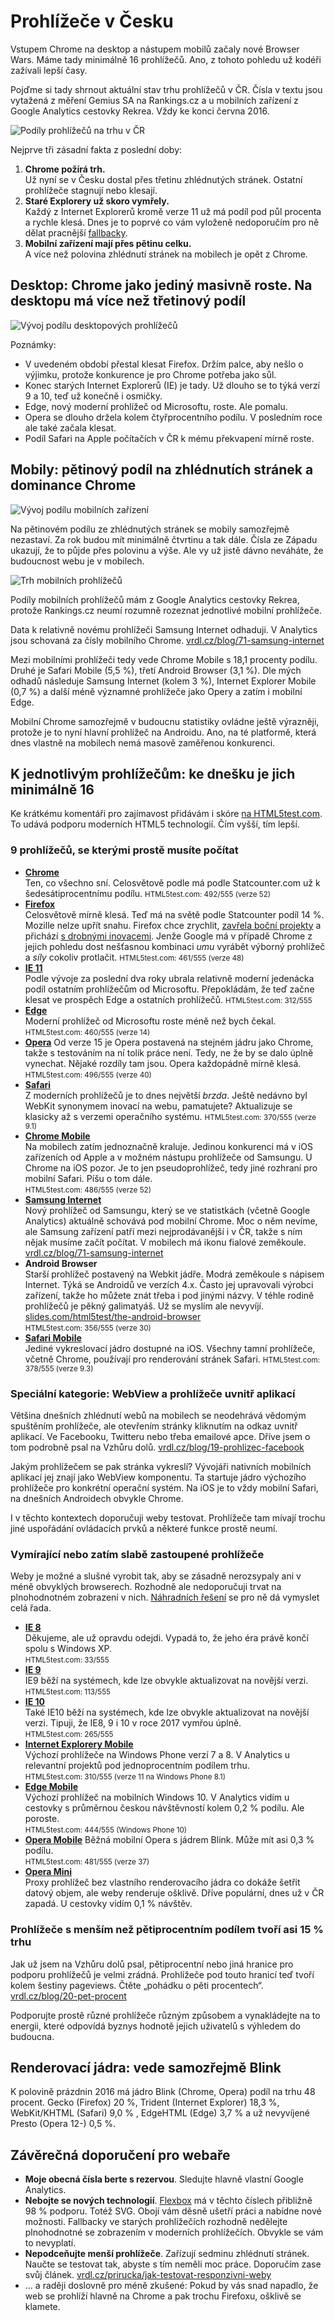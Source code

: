 # Prohlížeče v Česku

Vstupem Chrome na desktop a nástupem mobilů začaly nové Browser Wars. Máme tady minimálně 16 prohlížečů. Ano, z tohoto pohledu už kodéři zažívali lepší časy.

Pojďme si tady shrnout aktuální stav trhu prohlížečů v ČR. Čísla v textu jsou vytažená z měření Gemius SA na Rankings.cz a u mobilních zařízení z Google Analytics cestovky Rekrea. Vždy ke konci června 2016.

![Podíly prohlížečů na trhu v ČR](dist/images/original/prohlizece-desktop-kolac.jpg)

Nejprve tři zásadní fakta z poslední doby:

1. **Chrome požírá trh.**    
Už nyní se v Česku dostal přes třetinu zhlédnutých stránek. Ostatní prohlížeče stagnují nebo klesají.
2. **Staré Explorery už skoro vymřely.**    
Každý z Internet Explorerů kromě verze 11 už má podíl pod půl procenta a rychle klesá. Dnes je to poprvé co vám vyloženě nedoporučím pro ně dělat pracnější [fallbacky](fallback.md).
3. **Mobilní zařízení mají přes pětinu celku.**    
A více než polovina zhlédnutí stránek na mobilech je opět z Chrome.


## Desktop: Chrome jako jediný masivně roste. Na desktopu má více než třetinový podíl

![Vývoj podílu desktopových prohlížečů](dist/images/original/prohlizece-desktop.jpg)

Poznámky:

- V uvedeném období přestal klesat Firefox. Držím palce, aby nešlo o výjimku, protože konkurence je pro Chrome potřeba jako sůl.
- Konec starých Internet Explorerů (IE) je tady. Už dlouho se to týká verzí 9 a 10, teď už konečně i osmičky. 
- Edge, nový moderní prohlížeč od Microsoftu, roste. Ale pomalu.
- Opera se dlouho držela kolem čtyřprocentního podílu. V posledním roce ale také začala klesat.
- Podíl Safari na Apple počítačích v ČR k mému překvapení mírně roste. 

## Mobily: pětinový podíl na zhlédnutích stránek a dominance Chrome

![Vývoj podílu mobilních zařízení](dist/images/original/prohlizece-mobily-podil.jpg)

Na pětinovém podílu ze zhlédnutých stránek se mobily samozřejmě nezastaví. Za rok budou mít minimálně čtvrtinu a tak dále. Čísla ze Západu ukazují, že to půjde přes polovinu a výše. Ale vy už jistě dávno neváháte, že budoucnost webu je v mobilech.

![Trh mobilních prohlížečů](dist/images/original/prohlizece-mobily-kolac.jpg)

Podíly mobilních prohlížečů mám z Google Analytics cestovky Rekrea, protože Rankings.cz neumí rozumně rozeznat jednotlivé mobilní prohlížeče.

Data k relativně novému prohlížeči Samsung Internet odhaduji. V Analytics jsou schovaná za čísly mobilního Chrome. [vrdl.cz/blog/71-samsung-internet](http://www.vzhurudolu.cz/blog/71-samsung-internet)

Mezi mobilními prohlížeči tedy vede Chrome Mobile s 18,1 procenty podílu. Druhé je Safari Mobile (5,5 %), třetí Android Browser (3,1 %). Dle mých odhadů následuje Samsung Internet (kolem 3 %), Internet Explorer Mobile (0,7 %) a další méně významné prohlížeče jako Opery a zatím i mobilní Edge. 

Mobilní Chrome samozřejmě v budoucnu statistiky ovládne ještě výrazněji, protože je to nyní hlavní prohlížeč na Androidu. Ano, na té platformě, která dnes vlastně na mobilech nemá masově zaměřenou konkurenci. 

## K jednotlivým prohlížečům: ke dnešku je jich minimálně 16

Ke krátkému komentáři pro zajímavost přidávám i skóre [na HTML5test.com](https://html5test.com/). To udává podporu moderních HTML5 technologií. Čím vyšší, tím lepší.

### 9 prohlížečů, se kterými prostě musíte počítat

- **[Chrome](https://en.wikipedia.org/wiki/Google_Chrome)**  
  Ten, co všechno sní. Celosvětově podle má podle Statcounter.com už k šedesátiprocentnímu podílu.
  <small>HTML5test.com: 492/555 (verze 52)</small>
- **[Firefox](https://en.wikipedia.org/wiki/Firefox)**  
  Celosvětově mírně klesá. Teď má na světě podle Statcounter podíl 14 %. Mozille nelze upřít snahu. Firefox chce zrychlit, [zavřela boční projekty](https://twitter.com/jsnajdr/status/785095932782190592) a přichází [s drobnými inovacemi](https://testpilot.firefox.com/experiments). Jenže Google má v případě Chrome z jejich pohledu dost nešťasnou kombinaci *umu* vyrábět výborný prohlížeč a *síly* cokoliv protlačit.
  <small>HTML5test.com: 461/555 (verze 48)</small>
- **[IE 11](https://en.wikipedia.org/wiki/Internet_Explorer_11)**  
  Podle vývoje za poslední dva roky ubrala relativně moderní jedenácka podíl ostatním prohlížečům od Microsoftu. Přepokládám, že teď začne klesat ve prospěch Edge a ostatních prohlížečů.
  <small>HTML5test.com: 312/555</small>
- **[Edge](https://en.wikipedia.org/wiki/Microsoft_Edge)**  
  Moderní prohlížeč od Microsoftu roste méně než bych čekal.
  <small>HTML5test.com: 460/555 (verze 14)</small>
- **[Opera](https://en.wikipedia.org/wiki/Opera_(web_browser))**
  Od verze 15 je Opera postavená na stejném jádru jako Chrome, takže s testováním na ní tolik práce není. Tedy, ne že by se dalo úplně vynechat. Nějaké rozdíly tam jsou. Opera každopádně mírně klesá. 
  <small>HTML5test.com: 496/555 (verze 40)</small>
- **[Safari](https://en.wikipedia.org/wiki/Safari_(web_browser))**  
  Z moderních prohlížečů je to dnes největší *brzda*. Ještě nedávno byl WebKit synonymem inovací na webu, pamatujete? Aktualizuje se klasicky až s verzemi operačního systému.
  <small>HTML5test.com: 370/555 (verze 9.1)</small>
- **[Chrome Mobile](https://en.wikipedia.org/wiki/Google_Chrome_for_Android)**    
  Na mobilech zatím jednoznačně kraluje. Jedinou konkurenci má v iOS zařízeních od Apple a v možném nástupu prohlížeče od Samsungu. U Chrome na iOS pozor. Je to jen pseudoprohlížeč, tedy jiné rozhraní pro mobilní Safari. Píšu o tom dále.  
  <small>HTML5test.com: 486/555 (verze 52)</small>
- **[Samsung Internet](http://developer.samsung.com/internet)**  
  Nový prohlížeč od Samsungu, který se ve statistkách (včetně Google Analytics) aktuálně schovává  pod mobilní Chrome. Moc o něm nevíme, ale Samsung zařízení patří mezi nejprodávanější i v ČR, takže s ním nějak musíme začít počítat. V mobilech má ikonu fialové zeměkoule. [vrdl.cz/blog/71-samsung-internet](http://www.vzhurudolu.cz/blog/71-samsung-internet) 
- **Android Browser**  
  Starší prohlížeč postavený na Webkit jádře. Modrá zeměkoule s nápisem Internet. Týká se Androidů ve verzích 4.x. Často jej upravovali výrobci zařízení, takže ho můžete znát třeba i pod jinými názvy. V téhle rodině prohlížečů je pěkný galimatyáš. Už se myslím ale nevyvíjí. [slides.com/html5test/the-android-browser](http://slides.com/html5test/the-android-browser)  
  <small>HTML5test.com: 356/555 (verze 30)</small>
- **[Safari Mobile](https://en.wikipedia.org/wiki/Safari_(web_browser))**  
  Jediné vykreslovací jádro dostupné na iOS. Všechny tamní prohlížeče, včetně Chrome, používají pro renderování stránek Safari. 
  <small>HTML5test.com: 378/555 (verze 9.3)</small>

### Speciální kategorie: WebView a prohlížeče uvnitř aplikací

Většina dnešních zhlédnutí webů na mobilech se neodehrává vědomým spuštěním prohlížeče, ale otevřením stránky kliknutím na odkaz uvnitř aplikací. Ve Facebooku, Twitteru nebo třeba emailové apce. Dříve jsem o tom podrobně psal na Vzhůru dolů. [vrdl.cz/blog/19-prohlizec-facebook](http://www.vzhurudolu.cz/blog/19-prohlizec-facebook)

Jakým prohlížečem se pak stránka vykreslí? Vývojáři nativních mobilních aplikací jej znají jako WebView komponentu. Ta startuje jádro výchozího prohlížeče pro konkrétní operační systém. Na iOS je to vždy mobilní Safari, na dnešních Androidech obvykle Chrome. 

I v těchto kontextech doporučuji weby testovat. Prohlížeče tam mívají trochu jiné uspořádání ovládacích prvků a některé funkce prostě neumí.

### Vymírající nebo zatím slabě zastoupené prohlížeče

Weby je možné a slušné vyrobit tak, aby se zásadně nerozsypaly ani v méně obvyklých browserech. Rozhodně ale nedoporučuji trvat na plnohodnotném zobrazení v nich. [Náhradních řešení](fallback.md) se pro ně dá vymyslet celá řada.

- **[IE 8](https://en.wikipedia.org/wiki/Internet_Explorer_8)**   
  Děkujeme, ale už opravdu odejdi. Vypadá to, že jeho éra právě končí spolu s Windows XP.  
  <small>HTML5test.com: 33/555</small>  
- **[IE 9](https://en.wikipedia.org/wiki/Internet_Explorer_9)**  
  IE9 běží na systémech, kde lze obvykle aktualizovat na novější verzi.  
  <small>HTML5test.com: 113/555</small>  
- **[IE 10](https://en.wikipedia.org/wiki/Internet_Explorer_10)**  
  Také IE10 běží na systémech, kde lze obvykle aktualizovat na novější verzi. Tipuji, že IE8, 9 i 10 v roce 2017 vymřou úplně.  
  <small>HTML5test.com: 265/555</small>  
- **[Internet Explorery Mobile](https://en.wikipedia.org/wiki/Internet_Explorer_Mobile)**  
  Výchozí prohlížeče na Windows Phone verzí 7 a 8. V Analytics u relevantní projektů pod jednoprocentním podílem trhu.  
  <small>HTML5test.com: 310/555 (verze 11 na Windows Phone 8.1)</small>  
- **[Edge Mobile](http://jecas.cz/edge-mobile)**  
  Výchozí prohlížeč na mobilních Windows 10. V Analytics vidím u cestovky s průměrnou českou návštěvností kolem 0,2 % podílu. Ale poroste.    
  <small>HTML5test.com: 444/555 (Windows Phone 10) </small>   
- **[Opera Mobile](http://www.opera.com/cs/mobile)**
  Běžná mobilní Opera s jádrem Blink. Může mít asi 0,3 % podílu.    
  <small>HTML5test.com: 481/555 (verze 37)</small>  
- **[Opera Mini](http://www.opera.com/cs/mobile/mini)**  
  Proxy prohlížeč bez vlastního renderovacího jádra co dokáže šetřit datový objem, ale weby renderuje ošklivě. Dříve populární, dnes už v ČR zapadá. U cestovky vidím 0,1 % návštěv.


### Prohlížeče s menším než pětiprocentním podílem tvoří asi 15 % trhu

Jak už jsem na Vzhůru dolů psal, pětiprocentní nebo jiná hranice pro podporu prohlížečů je velmi zrádná. Prohlížeče pod touto hranicí teď tvoří kolem šestiny pageviews. Čtěte „pohádku o pěti procentech“. [vrdl.cz/blog/20-pet-procent](http://www.vzhurudolu.cz/blog/20-pet-procent)

Podporujte prostě různé prohlížeče různým způsobem a vynakládejte na to energii, které odpovídá byznys hodnotě jejich uživatelů s výhledem do budoucna.


## Renderovací jádra: vede samozřejmě Blink

K polovině prázdnin 2016 má jádro Blink (Chrome, Opera) podíl na trhu 48 procent. Gecko (Firefox) 20 %, Trident (Internet Explorer) 18,3 %, WebKit/KHTML (Safari) 9,0 % , EdgeHTML (Edge)  3,7 % a už nevyvíjené Presto (Opera 12-) 0,5 %.


## Závěrečná doporučení pro webaře


- **Moje obecná čísla berte s rezervou**. Sledujte hlavně vlastní Google Analytics.
- **Nebojte se nových technologií**. [Flexbox](css3-flexbox.md) má v těchto číslech přibližně 98 % podporu. Totéž SVG. Obojí vám děsně ušetří práci a nabídne nové možnosti. Fallbacky ve starých prohlížečích rozhodně nedělejte plnohodnotné se zobrazením v moderních prohlížečích. Obvykle se vám to nevyplatí.
- **Nepodceňujte menší prohlížeče**. Zařízují sedminu zhlédnutí stránek. Naučte se testovat tak, abyste s tím neměli moc práce. Doporučím zase svůj článek. [vrdl.cz/prirucka/jak-testovat-responzivni-weby](http://www.vzhurudolu.cz/prirucka/jak-testovat-responzivni-weby)
- … a raději doslovně pro méně zkušené: Pokud by vás snad napadlo, že web se prohlíží hlavně na Chrome a pak trochu Firefoxu, ošklivě se klamete. 




